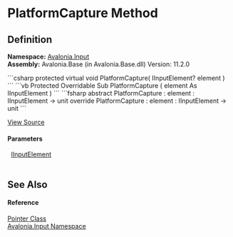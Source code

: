 # PlatformCapture Method




## Definition
**Namespace:** <a href="N_Avalonia_Input">Avalonia.Input</a>  
**Assembly:** Avalonia.Base (in Avalonia.Base.dll) Version: 11.2.0

<Tabs groupId="api-code-preview">
<TabItem value="csharp" label="C#">
```csharp
protected virtual void PlatformCapture(
	IInputElement? element
)
```
</TabItem>
<TabItem value="vb" label="VB">
```vb
Protected Overridable Sub PlatformCapture ( 
	element As IInputElement
)
```
</TabItem>
<TabItem value="fsharp" label="F#">
```fsharp
abstract PlatformCapture : 
        element : IInputElement -> unit 
override PlatformCapture : 
        element : IInputElement -> unit 
```
</TabItem>
</Tabs>



<a href="https://github.com/AvaloniaUI/Avalonia/tree/master/src/Avalonia.Base/Input/Pointer.cs#L32" title="View the source code">View Source</a>



#### Parameters
<dl><dt>  <a href="T_Avalonia_Input_IInputElement">IInputElement</a></dt><dd> </dd></dl>

## See Also


#### Reference
<a href="T_Avalonia_Input_Pointer">Pointer Class</a>  
<a href="N_Avalonia_Input">Avalonia.Input Namespace</a>  

